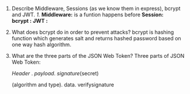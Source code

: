<!-- Answers to the Short Answer Essay Questions go here -->

1.  Describe Middleware, Sessions (as we know them in express), bcrypt and JWT.
_1._ **Middleware:** is a funtion happens before 
    **Session:**  
    **bcrypt :**
    **JWT :**

1.  What does bcrypt do in order to prevent attacks?
     bcrypt is hashing function which generates salt and returns hashed password based on one way hash algorithm.

1.  What are the three parts of the JSON Web Token?
    Three parts of JSON Web Token:

    _Header_ . _payload_. _signature_(secret)

    (algorithm and type). data. verifysignature
